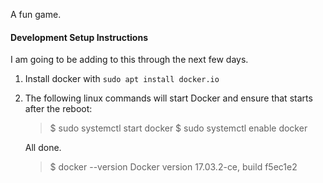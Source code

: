 A fun game.

#### Development Setup Instructions

I am going to be adding to this through the next few days.

1. Install docker with `sudo apt install docker.io`

2. The following linux commands will start Docker and ensure that starts after the reboot:
    > $ sudo systemctl start docker
    > $ sudo systemctl enable docker

    All done.

    > $ docker --version
    > Docker version 17.03.2-ce, build f5ec1e2
